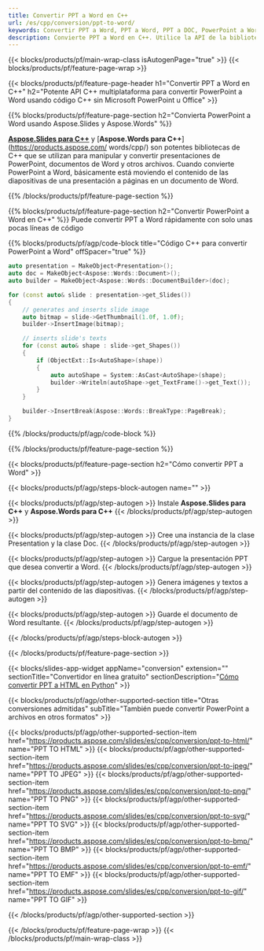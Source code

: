 ```yaml
---
title: Convertir PPT a Word en C++
url: /es/cpp/conversion/ppt-to-word/
keywords: Convertir PPT a Word, PPT a Word, PPT a DOC, PowerPoint a Word, API C++, Biblioteca C++, CPP
description: Convierte PPT a Word en C++. Utilice la API de la biblioteca de C++ para convertir PowerPoint a Word
---
```


{{< blocks/products/pf/main-wrap-class isAutogenPage="true" >}}
{{< blocks/products/pf/feature-page-wrap >}}

{{< blocks/products/pf/feature-page-header h1="Convertir PPT a Word en C++" h2="Potente API C++ multiplataforma para convertir PowerPoint a Word usando código C++ sin Microsoft PowerPoint u Office" >}}

{{% blocks/products/pf/feature-page-section h2="Convierta PowerPoint a Word usando Aspose.Slides y Aspose.Words" %}}

[**Aspose.Slides para C++**](https://products.aspose.com/slides/es/cpp/) y [**Aspose.Words para C++**](https://products.aspose.com/ words/cpp/) son potentes bibliotecas de C++ que se utilizan para manipular y convertir presentaciones de PowerPoint, documentos de Word y otros archivos. Cuando convierte PowerPoint a Word, básicamente está moviendo el contenido de las diapositivas de una presentación a páginas en un documento de Word.

{{% /blocks/products/pf/feature-page-section %}}




{{% blocks/products/pf/feature-page-section  h2="Convertir PowerPoint a Word en C++" %}}
Puede convertir PPT a Word rápidamente con solo unas pocas líneas de código

{{% blocks/products/pf/agp/code-block title="Código C++ para convertir PowerPoint a Word" offSpacer="true" %}}
```cpp
auto presentation = MakeObject<Presentation>();
auto doc = MakeObject<Aspose::Words::Document>();
auto builder = MakeObject<Aspose::Words::DocumentBuilder>(doc);

for (const auto& slide : presentation->get_Slides())
{
    // generates and inserts slide image
    auto bitmap = slide->GetThumbnail(1.0f, 1.0f);
    builder->InsertImage(bitmap);

    // inserts slide's texts
    for (const auto& shape : slide->get_Shapes())
    {
        if (ObjectExt::Is<AutoShape>(shape))
        {
            auto autoShape = System::AsCast<AutoShape>(shape);
            builder->Writeln(autoShape->get_TextFrame()->get_Text());
        }
    }

    builder->InsertBreak(Aspose::Words::BreakType::PageBreak);
}
```
{{% /blocks/products/pf/agp/code-block %}}

{{% /blocks/products/pf/feature-page-section %}}




{{< blocks/products/pf/feature-page-section  h2="Cómo convertir PPT a Word" >}}


{{< blocks/products/pf/agp/steps-block-autogen name="" >}}


{{< blocks/products/pf/agp/step-autogen >}}
Instale **Aspose.Slides para C++** y **Aspose.Words para C++** 
{{< /blocks/products/pf/agp/step-autogen >}}

{{< blocks/products/pf/agp/step-autogen >}}
Cree una instancia de la clase Presentation y la clase Doc.
{{< /blocks/products/pf/agp/step-autogen >}}

{{< blocks/products/pf/agp/step-autogen >}}
Cargue la presentación PPT que desea convertir a Word.
{{< /blocks/products/pf/agp/step-autogen >}}

{{< blocks/products/pf/agp/step-autogen >}}
Genera imágenes y textos a partir del contenido de las diapositivas.
{{< /blocks/products/pf/agp/step-autogen >}}

{{< blocks/products/pf/agp/step-autogen >}}
Guarde el documento de Word resultante.
{{< /blocks/products/pf/agp/step-autogen >}}


{{< /blocks/products/pf/agp/steps-block-autogen >}}


{{< /blocks/products/pf/feature-page-section >}}




{{< blocks/slides-app-widget  appName="conversion" extension="" sectionTitle="Convertidor en línea gratuito" sectionDescription="[Cómo convertir PPT a HTML en Python](https://products.aspose.com/slides/es/python-net/conversion/ppt-to-html/)" >}}

{{< blocks/products/pf/agp/other-supported-section title="Otras conversiones admitidas" subTitle="También puede convertir PowerPoint a archivos en otros formatos" >}}


{{< blocks/products/pf/agp/other-supported-section-item href="https://products.aspose.com/slides/es/cpp/conversion/ppt-to-html/" name="PPT TO HTML" >}}
{{< blocks/products/pf/agp/other-supported-section-item href="https://products.aspose.com/slides/es/cpp/conversion/ppt-to-jpeg/" name="PPT TO JPEG" >}}
{{< blocks/products/pf/agp/other-supported-section-item href="https://products.aspose.com/slides/es/cpp/conversion/ppt-to-png/" name="PPT TO PNG" >}}
{{< blocks/products/pf/agp/other-supported-section-item href="https://products.aspose.com/slides/es/cpp/conversion/ppt-to-svg/" name="PPT TO SVG" >}}
{{< blocks/products/pf/agp/other-supported-section-item href="https://products.aspose.com/slides/es/cpp/conversion/ppt-to-bmp/" name="PPT TO BMP" >}}
{{< blocks/products/pf/agp/other-supported-section-item href="https://products.aspose.com/slides/es/cpp/conversion/ppt-to-emf/" name="PPT TO EMF" >}}
{{< blocks/products/pf/agp/other-supported-section-item href="https://products.aspose.com/slides/es/cpp/conversion/ppt-to-gif/" name="PPT TO GIF" >}}



{{< /blocks/products/pf/agp/other-supported-section >}}

{{< /blocks/products/pf/feature-page-wrap >}}
{{< /blocks/products/pf/main-wrap-class >}}